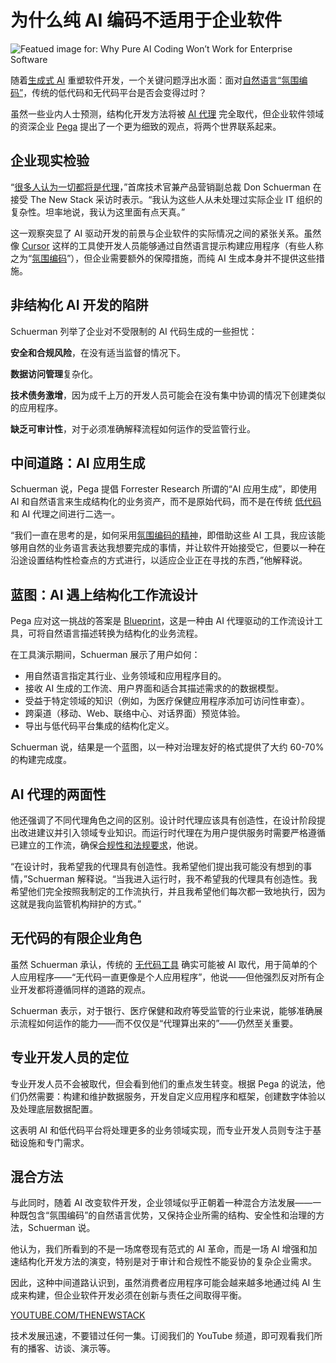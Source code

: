 # 为什么纯 AI 编码不适用于企业软件

![Featued image for: Why Pure AI Coding Won’t Work for Enterprise Software](https://cdn.thenewstack.io/media/2025/05/3e5398eb-hogarth-de-la-plante-7-plwj1zf58-unsplash-1-1024x611.jpg)

随着[生成式 AI](https://thenewstack.io/generative-ai-in-2023-genai-tools-became-table-stakes/) 重塑软件开发，一个关键问题浮出水面：面对[自然语言“氛围编码”](https://thenewstack.io/can-english-dethrone-python-as-top-programming-language/)，传统的低代码和无代码平台是否会变得过时？

虽然一些业内人士预测，结构化开发方法将被 [AI 代理](https://thenewstack.io/how-ai-agents-will-change-the-web-for-users-and-developers/) 完全取代，但企业软件领域的资深企业 [Pega](https://www.pega.com/) 提出了一个更为细致的观点，将两个世界联系起来。

## 企业现实检验

“[很多人认为一切都将是代理](https://www.linkedin.com/in/donschuerman/)，”首席技术官兼产品营销副总裁 Don Schuerman 在接受 The New Stack 采访时表示。“我认为这些人从未处理过实际企业 IT 组织的复杂性。坦率地说，我认为这里面有点天真。”

这一观察突显了 AI 驱动开发的前景与企业软件的实际情况之间的紧张关系。虽然像 [Cursor](https://www.cursor.com/) 这样的工具使开发人员能够通过自然语言提示构建应用程序（有些人称之为“[氛围编码](https://thenewstack.io/vibing-dangerously-the-hidden-risks-of-ai-generated-code/)”），但企业需要额外的保障措施，而纯 AI 生成本身并不提供这些措施。

## 非结构化 AI 开发的陷阱

Schuerman 列举了企业对不受限制的 AI 代码生成的一些担忧：

**安全和合规风险**，在没有适当监督的情况下。

**数据访问管理**复杂化。

**技术债务激增**，因为成千上万的开发人员可能会在没有集中协调的情况下创建类似的应用程序。

**缺乏可审计性**，对于必须准确解释流程如何运作的受监管行业。

## 中间道路：AI 应用生成

Schuerman 说，Pega 提倡 Forrester Research 所谓的“AI 应用生成”，即使用 AI 和自然语言来生成结构化的业务资产，而不是原始代码，而不是在传统 [低代码](https://thenewstack.io/the-highs-and-lows-of-low-code-tools/) 和 AI 代理之间进行二选一。

“我们一直在思考的是，如何采用[氛围编码的精神](https://thenewstack.io/vibe-coding-is-here-how-ai-is-reshaping-the-software-developer-profession/)，即借助这些 AI 工具，我应该能够用自然的业务语言表达我想要完成的事情，并让软件开始接受它，但要以一种在沿途设置结构性检查点的方式进行，以适应企业正在寻找的东西，”他解释说。

## 蓝图：AI 遇上结构化工作流设计

Pega 应对这一挑战的答案是 [Blueprint](https://www.pega.com/blueprint)，这是一种由 AI 代理驱动的工作流设计工具，可将自然语言描述转换为结构化的业务流程。

在工具演示期间，Schuerman 展示了用户如何：

- 用自然语言指定其行业、业务领域和应用程序目的。
- 接收 AI 生成的工作流、用户界面和适合其描述需求的的数据模型。
- 受益于特定领域的知识（例如，为医疗保健应用程序添加可访问性审查）。
- 跨渠道（移动、Web、联络中心、对话界面）预览体验。
- 导出与低代码平台集成的结构化定义。

Schuerman 说，结果是一个蓝图，以一种对治理友好的格式提供了大约 60-70% 的构建完成度。

## AI 代理的两面性

他还强调了不同代理角色之间的区别。设计时代理应该具有创造性，在设计阶段提出改进建议并引入领域专业知识。而运行时代理在为用户提供服务时需要严格遵循已建立的工作流，确保[合规性和法规要求](https://thenewstack.io/you-must-prioritize-compliance-in-modern-infrastructure/)，他说。

“在设计时，我希望我的代理具有创造性。我希望他们提出我可能没有想到的事情，”Schuerman 解释说。“当我进入运行时，我不希望我的代理具有创造性。我希望他们完全按照我制定的工作流执行，并且我希望他们每次都一致地执行，因为这就是我向监管机构辩护的方式。”

## 无代码的有限企业角色
虽然 Schuerman 承认，传统的 [无代码工具](https://thenewstack.io/celebrate-national-no-code-day-today/) 确实可能被 AI 取代，用于简单的个人应用程序——“无代码一直更像是个人应用程序”，他说——但他强烈反对所有企业开发都将遵循同样的道路的观点。

Schuerman 表示，对于银行、医疗保健和政府等受监管的行业来说，能够准确展示流程如何运作的能力——而不仅仅是“代理算出来的”——仍然至关重要。

## 专业开发人员的定位

专业开发人员不会被取代，但会看到他们的重点发生转变。根据 Pega 的说法，他们仍然需要：构建和维护数据服务，开发自定义应用程序和框架，创建数字体验以及处理底层数据配置。

这表明 AI 和低代码平台将处理更多的业务领域实现，而专业开发人员则专注于基础设施和专门需求。

## 混合方法

与此同时，随着 AI 改变软件开发，企业领域似乎正朝着一种混合方法发展——一种既包含“氛围编码”的自然语言优势，又保持企业所需的结构、安全性和治理的方法，Schuerman 说。

他认为，我们所看到的不是一场席卷现有范式的 AI 革命，而是一场 AI 增强和加速结构化开发方法的演变，特别是对于审计和合规性不能妥协的复杂企业需求。

因此，这种中间道路认识到，虽然消费者应用程序可能会越来越多地通过纯 AI 生成来构建，但企业软件开发必须在创新与责任之间取得平衡。

[YOUTUBE.COM/THENEWSTACK](https://youtube.com/thenewstack?sub_confirmation=1)

技术发展迅速，不要错过任何一集。订阅我们的 YouTube 频道，即可观看我们所有的播客、访谈、演示等。